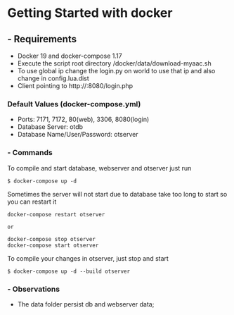 # Getting Started with docker

## - Requirements
- Docker 19 and docker-compose 1.17
- Execute the script root directory /docker/data/download-myaac.sh
- To use global ip change the login.py on world to use that ip and
also change in config.lua.dist
- Client pointing to http://<ip>:8080/login.php

### Default Values (docker-compose.yml)
- Ports: 7171, 7172, 80(web), 3306, 8080(login)
- Database Server: otdb
- Database Name/User/Password: otserver

### - Commands
To compile and start database, webserver and otserver just run
```
$ docker-compose up -d
```
Sometimes the server will not start due to database take too long to start
so you can restart it
```
docker-compose restart otserver

or

docker-compose stop otserver
docker-compose start otserver
```

To compile your changes in otserver, just stop and start
```
$ docker-compose up -d --build otserver
```

### - Observations
- The data folder persist db and webserver data;
